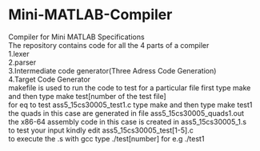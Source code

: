 # Mini-MATLAB-Compiler
Compiler for Mini  MATLAB Specifications<br />
The repository contains code for all the 4 parts of a compiler<br />
1.lexer<br />
2.parser<br />
3.Intermediate code generator(Three Adress Code Generation)<br />
4.Target Code Generator<br />
makefile is used to run the code to test for a particular file first type make and then type make test[number of the test file]<br />
for eq to test ass5_15cs30005_test1.c type make and then type make test1<br />
the quads in this case are generated in file ass5_15cs30005_quads1.out<br />
the x86-64 assembly code in this case is created in ass5_15cs30005_1.s<br />
to test your input kindly edit ass5_15cs30005_test[1-5].c<br />
to execute the .s with gcc type ./test[number] for e.g ./test1<br />
